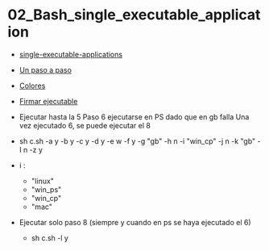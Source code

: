 # 02_Bash_single_executable_application

- [single-executable-applications](https://nodejs.org/api/single-executable-applications.html)
- [Un paso a paso](https://dev.to/chad_r_stewart/compile-a-single-executable-from-your-node-app-with-nodejs-20-and-esbuild-210j)
- [Colores](https://stackoverflow.com/questions/5947742/how-to-change-the-output-color-of-echo-in-linux)
- [Firmar ejecutable](https://signmycode.com/resources/signing-executable-files-using-microsoft-signtool)

- Ejecutar hasta la 5 Paso 6 ejecutarse en PS dado que en gb falla Una vez ejecutado 6, se puede ejecutar el 8
- sh c.sh -a y -b y -c y -d y -e w -f y -g "gb" -h n -i "win_cp" -j n -k "gb" -l n -z y
- i :

  - "linux"
  - "win_ps"
  - "win_cp"
  - "mac"

- Ejecutar solo paso 8 (siempre y cuando en ps se haya ejecutado el 6)
  - sh c.sh -l y
